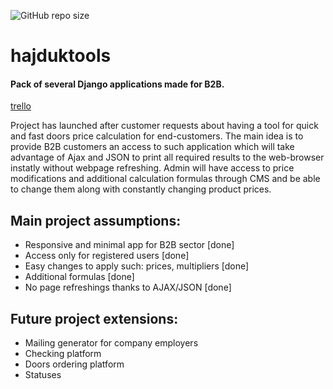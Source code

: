 ![GitHub repo size](https://img.shields.io/github/repo-size/coconutcake/hajduktools)
# hajduktools
#### Pack of several Django applications made for B2B.
[trello](https://trello.com/b/QBFqm4mD/hajduktools-doorcalc)

Project has launched after customer requests about having a tool for quick and fast doors price calculation for end-customers.
The main idea is to provide B2B customers an access to such application which will take advantage of Ajax and JSON to print all required results to the web-browser instatly without webpage refreshing.
Admin will have access to price modifications and additional calculation formulas  through CMS and be able to change them along with constantly changing product prices.

## Main project assumptions:
- Responsive and minimal app for B2B sector [done]
- Access only for registered users [done]
- Easy changes to apply such: prices, multipliers [done]
- Additional formulas [done]
- No page refreshings thanks to AJAX/JSON [done]

## Future project extensions:
- Mailing generator for company employers
- Checking platform
- Doors ordering platform
- Statuses

